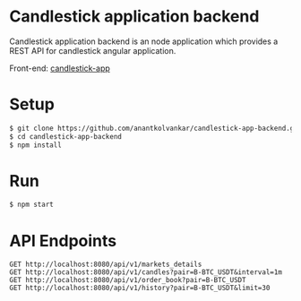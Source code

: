 # Candlestick application backend
Candlestick application backend is an node application which provides a REST API for candlestick angular application.

Front-end: [candlestick-app](https://github.com/anantkolvankar/candlestick-app)

# Setup
```sh
$ git clone https://github.com/anantkolvankar/candlestick-app-backend.git
$ cd candlestick-app-backend
$ npm install
```
# Run
```sh
$ npm start
```

# API Endpoints
```
GET http://localhost:8080/api/v1/markets_details
GET http://localhost:8080/api/v1/candles?pair=B-BTC_USDT&interval=1m
GET http://localhost:8080/api/v1/order_book?pair=B-BTC_USDT
GET http://localhost:8080/api/v1/history?pair=B-BTC_USDT&limit=30
